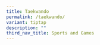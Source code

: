 ```yaml
---
title: Taekwando
permalink: /taekwando/
variant: tiptap
description: ""
third_nav_title: Sports and Games
---
```


